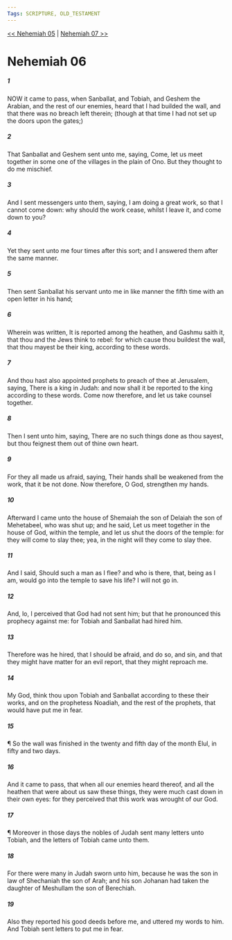 ```yaml
---
Tags: SCRIPTURE, OLD_TESTAMENT
---
```


[<< Nehemiah 05](OLD_TESTAMENT/16_Nehemiah/Nehemiah_05.md) | [Nehemiah 07 >>](OLD_TESTAMENT/16_Nehemiah/Nehemiah_07.md)

# Nehemiah 06

##### 1

NOW it came to pass, when Sanballat, and Tobiah, and Geshem the Arabian, and the rest of our enemies, heard that I had builded the wall, and that there was no breach left therein; (though at that time I had not set up the doors upon the gates;)

##### 2

That Sanballat and Geshem sent unto me, saying, Come, let us meet together in some one of the villages in the plain of Ono. But they thought to do me mischief.

##### 3

And I sent messengers unto them, saying, I am doing a great work, so that I cannot come down: why should the work cease, whilst I leave it, and come down to you?

##### 4

Yet they sent unto me four times after this sort; and I answered them after the same manner.

##### 5

Then sent Sanballat his servant unto me in like manner the fifth time with an open letter in his hand;

##### 6

Wherein was written, It is reported among the heathen, and Gashmu saith it, that thou and the Jews think to rebel: for which cause thou buildest the wall, that thou mayest be their king, according to these words.

##### 7

And thou hast also appointed prophets to preach of thee at Jerusalem, saying, There is a king in Judah: and now shall it be reported to the king according to these words. Come now therefore, and let us take counsel together.

##### 8

Then I sent unto him, saying, There are no such things done as thou sayest, but thou feignest them out of thine own heart.

##### 9

For they all made us afraid, saying, Their hands shall be weakened from the work, that it be not done. Now therefore, O God, strengthen my hands.

##### 10

Afterward I came unto the house of Shemaiah the son of Delaiah the son of Mehetabeel, who was shut up; and he said, Let us meet together in the house of God, within the temple, and let us shut the doors of the temple: for they will come to slay thee; yea, in the night will they come to slay thee.

##### 11

And I said, Should such a man as I flee? and who is there, that, being as I am, would go into the temple to save his life? I will not go in.

##### 12

And, lo, I perceived that God had not sent him; but that he pronounced this prophecy against me: for Tobiah and Sanballat had hired him.

##### 13

Therefore was he hired, that I should be afraid, and do so, and sin, and that they might have matter for an evil report, that they might reproach me.

##### 14

My God, think thou upon Tobiah and Sanballat according to these their works, and on the prophetess Noadiah, and the rest of the prophets, that would have put me in fear.

##### 15

¶ So the wall was finished in the twenty and fifth day of the month Elul, in fifty and two days.

##### 16

And it came to pass, that when all our enemies heard thereof, and all the heathen that were about us saw these things, they were much cast down in their own eyes: for they perceived that this work was wrought of our God.

##### 17

¶ Moreover in those days the nobles of Judah sent many letters unto Tobiah, and the letters of Tobiah came unto them.

##### 18

For there were many in Judah sworn unto him, because he was the son in law of Shechaniah the son of Arah; and his son Johanan had taken the daughter of Meshullam the son of Berechiah.

##### 19

Also they reported his good deeds before me, and uttered my words to him. And Tobiah sent letters to put me in fear.
